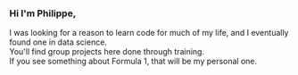 ### Hi I'm Philippe,  

I was looking for a reason to learn code for much of my life, and I eventually found one in data science.  
You'll find group projects here done through training. <br>If you see something about Formula 1, that will be my personal one.  



<!--
**phfimmers/phfimmers** is a ✨ _special_ ✨ repository because its `README.md` (this file) appears on your GitHub profile.

Here are some ideas to get you started:

- 🔭 I’m currently working on ...
- 🌱 I’m currently learning ...
- 👯 I’m looking to collaborate on ...
- 🤔 I’m looking for help with ...
- 💬 Ask me about ...
- 📫 How to reach me: ...
- 😄 Pronouns: ...
- ⚡ Fun fact: ...
-->
